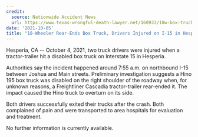 ```yaml
---
credit:
  source: Nationwide Accident News
  url: https://www.texas-wrongful-death-lawyer.net/160933/18w-box-truck-accident-i15-hesperia-ca.htm
date: '2021-10-05'
title: "18-Wheeler Rear-Ends Box Truck, Drivers Injured on I-15 in Hesperia, CA"
---
```

Hesperia, CA -- October 4, 2021, two truck drivers were injured when a tractor-trailer hit a disabled box truck on Interstate 15 in Hesperia.

Authorities say the incident happened around 7:55 a.m. on northbound I-15 between Joshua and Main streets. Preliminary investigation suggests a Hino 195 box truck was disabled on the right shoulder of the roadway when, for unknown reasons, a Freightliner Cascadia tractor-trailer rear-ended it. The impact caused the Hino truck to overturn on its side.

Both drivers successfully exited their trucks after the crash. Both complained of pain and were transported to area hospitals for evaluation and treatment.

No further information is currently available.
